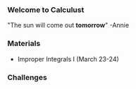 ### Welcome to Calculust 
"The sun will come out **tomorrow**" -Annie 

### Materials 
* Improper Integrals I (March 23-24)

### Challenges
